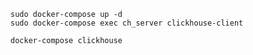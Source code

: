 ```shell
sudo docker-compose up -d
sudo docker-compose exec ch_server clickhouse-client
```

```
docker-compose clickhouse
```